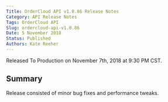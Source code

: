 ```yaml
---
Title: OrderCloud API v1.0.86 Release Notes
Category: API Release Notes
Tags: OrderCloud API
Slug: ordercloud-api-v1.0.86
Date: 5 November 2018
Status: Published
Authors: Kate Reeher
---
```

Released To Production on November 7th, 2018 at 9:30 PM CST.

## Summary

Release consisted of minor bug fixes and performance tweaks.







